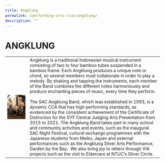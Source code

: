 ```yaml
---
title: Angklung
permalink: /performing-arts-ccas/angklung/
description: ""
---
```

# ANGKLUNG

|   |   |
|---|---|
|  <img src="/images/Canossian%20Life/Performing%20Arts%20Niche/Performing%20arts%20cca/ANGKLUNG/AB7-Angklung-CIP-at-NTUC-Eldercare-2018.jpg" style ="width:100%; float:left " > | Angklung is a traditional Indonesian musical instrument consisting of two to four bamboo tubes suspended in a bamboo frame. Each Angklung produces a unique note or chord, so several members must collaborate in order to play a melody. By shaking and tapping the instruments, each member of the Band combines the different notes harmoniously and produce enchanting pieces of music, every time they perform. <br><br>The SAC Angklung Band, which was established in 1993, is a dynamic CCA that has high performing standards, as evidenced by the consistent achievement of the Certificate of Distinction for the SYF Central Judging Arts Presentation from 2015 to 2021. The Angklung Band takes part in many school and community activities and events, such as the inaugural SAC Night Festival, cultural exchange programmes with the Japanese students from Meiko, Japan and external performances such as the Angklung Silver Arts Performance, Garden by the Bay.  We also bring joy to others through VIA projects such as the visit to Eldercare at NTUC’s Silver Circle.  |
